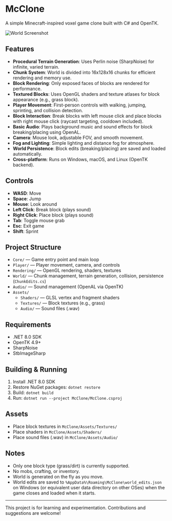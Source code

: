 # McClone

A simple Minecraft-inspired voxel game clone built with C# and OpenTK.

![World Screenshot](https://github.com/user-attachments/assets/aeb1e4f0-6fe7-4e9f-9f6b-7d065e3a8bfb)


## Features

- **Procedural Terrain Generation**: Uses Perlin noise (SharpNoise) for infinite, varied terrain.
- **Chunk System**: World is divided into 16x128x16 chunks for efficient rendering and memory use.
- **Block Rendering**: Only exposed faces of blocks are rendered for performance.
- **Textured Blocks**: Uses OpenGL shaders and texture atlases for block appearance (e.g., grass block).
- **Player Movement**: First-person controls with walking, jumping, sprinting, and collision detection.
- **Block Interaction**: Break blocks with left mouse click and place blocks with right mouse click (raycast targeting, cooldown included).
- **Basic Audio**: Plays background music and sound effects for block breaking/placing using OpenAL.
- **Camera**: Mouse look, adjustable FOV, and smooth movement.
- **Fog and Lighting**: Simple lighting and distance fog for atmosphere.
- **World Persistence**: Block edits (breaking/placing) are saved and loaded automatically.
- **Cross-platform**: Runs on Windows, macOS, and Linux (OpenTK backend).

## Controls

- **WASD**: Move
- **Space**: Jump
- **Mouse**: Look around
- **Left Click**: Break block (plays sound)
- **Right Click**: Place block (plays sound)
- **Tab**: Toggle mouse grab
- **Esc**: Exit game
- **Shift**: Sprint

## Project Structure

- `Core/` — Game entry point and main loop
- `Player/` — Player movement, camera, and controls
- `Rendering/` — OpenGL rendering, shaders, textures
- `World/` — Chunk management, terrain generation, collision, persistence (`ChunkEdits.cs`)
- `Audio/` — Sound management (OpenAL via OpenTK)
- `Assets/`
    - `Shaders/` — GLSL vertex and fragment shaders
    - `Textures/` — Block textures (e.g., grass)
    - `Audio/` — Sound files (.wav)

## Requirements

- .NET 8.0 SDK
- OpenTK 4.9+
- SharpNoise
- StbImageSharp

## Building & Running

1. Install .NET 8.0 SDK
2. Restore NuGet packages: `dotnet restore`
3. Build: `dotnet build`
4. Run: `dotnet run --project McClone/McClone.csproj`

## Assets

- Place block textures in `McClone/Assets/Textures/`
- Place shaders in `McClone/Assets/Shaders/`
- Place sound files (.wav) in `McClone/Assets/Audio/`

## Notes

- Only one block type (grass/dirt) is currently supported.
- No mobs, crafting, or inventory.
- World is generated on the fly as you move.
- World edits are saved to `%AppData%\Roaming\McClone\world_edits.json` on Windows (or equivalent user data directory on other OSes) when the game closes and loaded when it starts.

---

This project is for learning and experimentation. Contributions and suggestions are welcome!
